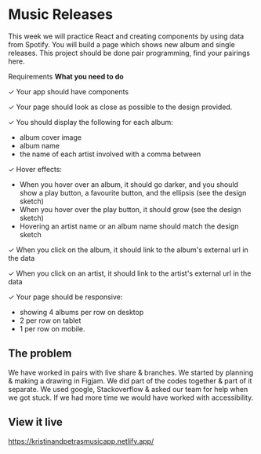 # Music Releases
This week we will practice React and creating components by using data from Spotify. You will build a page which shows new album and single releases. This project should be done pair programming, find your pairings here.

Requirements 
**What you need to do**

✓ Your app should have components

✓ Your page should look as close as possible to the design provided.

✓ You should display the following for each album:

- album cover image
- album name
- the name of each artist involved with a comma between

✓ Hover effects:

- When you hover over an album, it should go darker, and you should show a play button, a favourite button, and the ellipsis (see the design sketch)
- When you hover over the play button, it should grow (see the design sketch)
- Hovering an artist name or an album name should match the design sketch

✓ When you click on the album, it should link to the album's external url in the data

✓ When you click on an artist, it should link to the artist's external url in the data

✓ Your page should be responsive:

- showing 4 albums per row on desktop
- 2 per row on tablet
- 1 per row on mobile.


## The problem

We have worked in pairs with live share & branches. We started by planning & making a drawing in Figjam. We did part of the codes together & part of it separate. We used google, Stackoverflow & asked our team for help when we got stuck. If we had more time we would have worked with accessibility.

## View it live

https://kristinandpetrasmusicapp.netlify.app/

